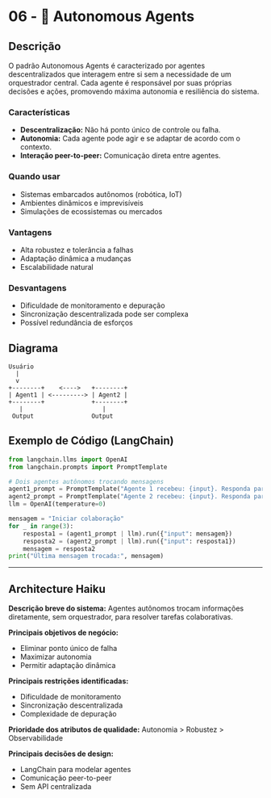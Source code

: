 # 06 - 🤖 Autonomous Agents

## Descrição
O padrão Autonomous Agents é caracterizado por agentes descentralizados que interagem entre si sem a necessidade de um orquestrador central. Cada agente é responsável por suas próprias decisões e ações, promovendo máxima autonomia e resiliência do sistema.

### Características
- **Descentralização:** Não há ponto único de controle ou falha.
- **Autonomia:** Cada agente pode agir e se adaptar de acordo com o contexto.
- **Interação peer-to-peer:** Comunicação direta entre agentes.

### Quando usar
- Sistemas embarcados autônomos (robótica, IoT)
- Ambientes dinâmicos e imprevisíveis
- Simulações de ecossistemas ou mercados

### Vantagens
- Alta robustez e tolerância a falhas
- Adaptação dinâmica a mudanças
- Escalabilidade natural

### Desvantagens
- Dificuldade de monitoramento e depuração
- Sincronização descentralizada pode ser complexa
- Possível redundância de esforços

## Diagrama
```
Usuário
  |
  v
+--------+    <---->   +--------+
| Agent1 | <---------> | Agent2 |
+--------+             +--------+
   |                      |
 Output                Output
```

## Exemplo de Código (LangChain)
```python
from langchain.llms import OpenAI
from langchain.prompts import PromptTemplate

# Dois agentes autônomos trocando mensagens
agent1_prompt = PromptTemplate("Agente 1 recebeu: {input}. Responda para o Agente 2.")
agent2_prompt = PromptTemplate("Agente 2 recebeu: {input}. Responda para o Agente 1.")
llm = OpenAI(temperature=0)

mensagem = "Iniciar colaboração"
for _ in range(3):
    resposta1 = (agent1_prompt | llm).run({"input": mensagem})
    resposta2 = (agent2_prompt | llm).run({"input": resposta1})
    mensagem = resposta2
print("Última mensagem trocada:", mensagem)
```

---

## Architecture Haiku

**Descrição breve do sistema:**
Agentes autônomos trocam informações diretamente, sem orquestrador, para resolver tarefas colaborativas.

**Principais objetivos de negócio:**
- Eliminar ponto único de falha
- Maximizar autonomia
- Permitir adaptação dinâmica

**Principais restrições identificadas:**
- Dificuldade de monitoramento
- Sincronização descentralizada
- Complexidade de depuração

**Prioridade dos atributos de qualidade:**
Autonomia > Robustez > Observabilidade

**Principais decisões de design:**
- LangChain para modelar agentes
- Comunicação peer-to-peer
- Sem API centralizada 